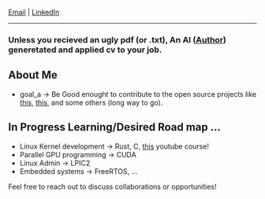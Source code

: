 
[Email](mailto:arvinsalehi99@gmail.com) | [LinkedIn](https://www.linkedin.com/in/arvin-salehi-55768120a/)

---
### Unless you recieved an ugly pdf (or .txt), An AI ([Author](https://github.com/AIHawk-app/Auto_Jobs_Applier)) generetated and applied cv to your job.

## About Me
- goal_a -> Be Good enought to contribute to the open source projects like [this](https://github.com/torvalds/linux), [this](https://github.com/riscv), and some others (long way to go).
  
## In Progress Learning/Desired Road map ...
- Linux Kernel development -> Rust, C, [this](https://www.youtube.com/@writeyourownoperatingsystem) youtube course!
- Parallel GPU programming -> CUDA
- Linux Admin -> LPIC2
- Embedded systems -> FreeRTOS, ...


Feel free to reach out to discuss collaborations or opportunities!
